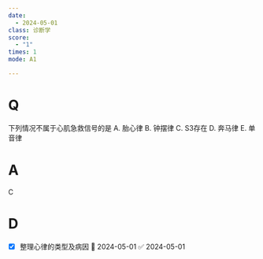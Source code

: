 ```yaml
---
date:
  - 2024-05-01
class: 诊断学
score:
  - "1"
times: 1
mode: A1

---
```



# Q
下列情况不属于心肌急救信号的是
A. 胎心律 
B. 钟摆律
C. S3存在 
D. 奔马律
E. 单音律 

# A

C



# D

- [x] 整理心律的类型及病因 📅 2024-05-01 ✅ 2024-05-01